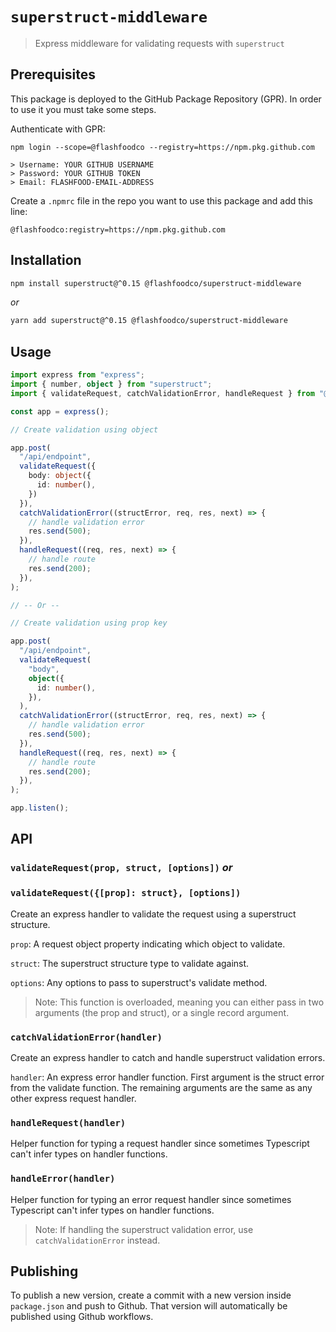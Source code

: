 # `superstruct-middleware`

> Express middleware for validating requests with `superstruct`

## Prerequisites

This package is deployed to the GitHub Package Repository (GPR). In order to use it you must take some steps.

Authenticate with GPR:

```
npm login --scope=@flashfoodco --registry=https://npm.pkg.github.com

> Username: YOUR GITHUB USERNAME
> Password: YOUR GITHUB TOKEN
> Email: FLASHFOOD-EMAIL-ADDRESS
```

Create a `.npmrc` file in the repo you want to use this package and add this line:

```
@flashfoodco:registry=https://npm.pkg.github.com
```

## Installation

```bash
npm install superstruct@^0.15 @flashfoodco/superstruct-middleware
```

_or_

```bash
yarn add superstruct@^0.15 @flashfoodco/superstruct-middleware
```

## Usage

```ts
import express from "express";
import { number, object } from "superstruct";
import { validateRequest, catchValidationError, handleRequest } from "@flashfoodco/superstruct-middleware";

const app = express();

// Create validation using object

app.post(
  "/api/endpoint",
  validateRequest({
    body: object({
      id: number(),
    })
  }),
  catchValidationError((structError, req, res, next) => {
    // handle validation error
    res.send(500);
  }),
  handleRequest((req, res, next) => {
    // handle route
    res.send(200);
  }),
);

// -- Or --

// Create validation using prop key

app.post(
  "/api/endpoint",
  validateRequest(
    "body",
    object({
      id: number(),
    }),
  ),
  catchValidationError((structError, req, res, next) => {
    // handle validation error
    res.send(500);
  }),
  handleRequest((req, res, next) => {
    // handle route
    res.send(200);
  }),
);

app.listen();
```

## API

### `validateRequest(prop, struct, [options])` _or_
### `validateRequest({[prop]: struct}, [options])`

Create an express handler to validate the request using a superstruct structure.

`prop`: A request object property indicating which object to validate.

`struct`: The superstruct structure type to validate against.

`options`: Any options to pass to superstruct's validate method.

> Note: This function is overloaded, meaning you can either pass in two arguments (the prop and struct), or a single record argument.
### `catchValidationError(handler)`

Create an express handler to catch and handle superstruct validation errors.

`handler`: An express error handler function. First argument is the struct error from the validate function. The remaining arguments are the same as any other express request handler.

### `handleRequest(handler)`

Helper function for typing a request handler since sometimes Typescript can't infer types on handler functions.

### `handleError(handler)`

Helper function for typing an error request handler since sometimes Typescript can't infer types on handler functions.

> Note: If handling the superstruct validation error, use `catchValidationError` instead.

## Publishing

To publish a new version, create a commit with a new version inside `package.json` and push to Github. That version will automatically be published using Github workflows.
